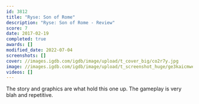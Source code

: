 ```yaml
---
id: 3812
title: "Ryse: Son of Rome"
description: "Ryse: Son of Rome - Review"
score: 7
date: 2017-02-19
completed: true
awards: []
modified_date: 2022-07-04
screenshots: []
cover: //images.igdb.com/igdb/image/upload/t_cover_big/co2r7y.jpg
image: //images.igdb.com/igdb/image/upload/t_screenshot_huge/ge3kaicmwekuiqknrj61.jpg
videos: []
---
```

The story and graphics are what hold this one up. The gameplay is very blah and repetitive.